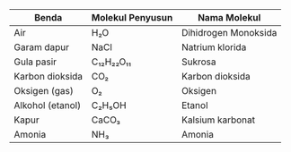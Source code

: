 | Benda | Molekul Penyusun | Nama Molekul
|-|-|-|
|Air | H₂O | Dihidrogen Monoksida
|Garam dapur | NaCl | Natrium klorida
|Gula pasir | C₁₂H₂₂O₁₁ | Sukrosa
|Karbon dioksida | CO₂ | Karbon dioksida
|Oksigen (gas) | O₂ | Oksigen
|Alkohol (etanol) | C₂H₅OH | Etanol
|Kapur | CaCO₃ | Kalsium karbonat
|Amonia | NH₃ | Amonia

